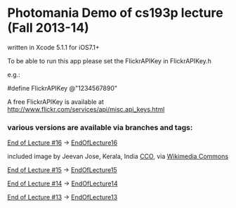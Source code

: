 # Photomania Demo of cs193p lecture (Fall 2013-14)

written in Xcode 5.1.1 for iOS7.1+


To be able to run this app please set the FlickrAPIKey in FlickrAPIKey.h

e.g.:

#define FlickrAPIKey @"1234567890"

A free FlickrAPIKey is available at
   http://www.flickr.com/services/api/misc.api_keys.html


### various versions are available via branches and tags:

[End of Lecture #16](http://cs193p.m2m.at/cs193p-lecture-16-modal-segues-text-fields-alerts-and-action-sheets-fall-2013-14/) -> [EndOfLecture16](https://github.com/m2mtech/photomania-2013-14/tree/EndOfLecture16)

included image by Jeevan Jose, Kerala, India [CCO](http://creativecommons.org/publicdomain/zero/1.0/deed.en), via [Wikimedia Commons](http://commons.wikimedia.org/wiki/File%3ACommon_Jezebel_Delias_eucharis_by_kadavoor_3.jpg)

[End of Lecture #15](http://cs193p.m2m.at/cs193p-lecture-15-mapkit-and-embed-segue-fall-2013-14/) -> [EndOfLecture15](https://github.com/m2mtech/photomania-2013-14/tree/EndOfLecture15)

[End of Lecture #14](http://cs193p.m2m.at/cs193p-lecture-14-uiapplication-network-activity-indicator-and-maps-fall-2013-14/) -> [EndOfLecture14](https://github.com/m2mtech/photomania-2013-14/tree/EndOfLecture14)

[End of Lecture #13](http://cs193p.m2m.at/cs193p-lecture-13-core-data-and-table-view-2013-14/) -> [EndOfLecture13](https://github.com/m2mtech/photomania-2013-14/tree/EndOfLecture13)

